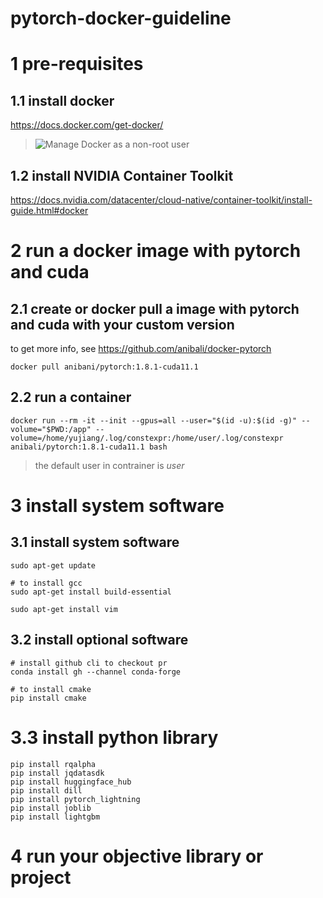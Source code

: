 # pytorch-docker-guideline

# 1 pre-requisites

## 1.1 install docker

https://docs.docker.com/get-docker/

> ![Manage Docker as a non-root user](https://docs.docker.com/engine/install/linux-postinstall/)

## 1.2 install NVIDIA Container Toolkit

https://docs.nvidia.com/datacenter/cloud-native/container-toolkit/install-guide.html#docker


# 2 run a docker image with pytorch and cuda

## 2.1 create or docker pull a image with pytorch and cuda with your custom version
to get more info, see https://github.com/anibali/docker-pytorch
~~~
docker pull anibani/pytorch:1.8.1-cuda11.1
~~~

## 2.2 run a container
~~~
docker run --rm -it --init --gpus=all --user="$(id -u):$(id -g)" --volume="$PWD:/app" --volume=/home/yujiang/.log/constexpr:/home/user/.log/constexpr anibali/pytorch:1.8.1-cuda11.1 bash
~~~

> the default user in contrainer is *user*


# 3 install system software

## 3.1 install system software
~~~
sudo apt-get update

# to install gcc
sudo apt-get install build-essential

sudo apt-get install vim
~~~


## 3.2 install optional software
~~~
# install github cli to checkout pr
conda install gh --channel conda-forge

# to install cmake
pip install cmake
~~~

# 3.3 install python library
~~~
pip install rqalpha
pip install jqdatasdk
pip install huggingface_hub
pip install dill
pip install pytorch_lightning
pip install joblib
pip install lightgbm
~~~

# 4 run your objective library or project

